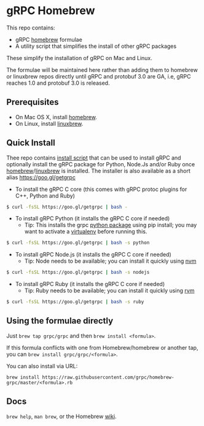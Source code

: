 # gRPC Homebrew

This repo contains:
- gRPC [homebrew][] formulae
- A utility script that simplifies the install of other gRPC packages

These simplify the installation of gRPC on Mac and Linux.

The formulae will be maintained here rather than adding them to homebrew or
linuxbrew repos directly until gRPC and protobuf 3.0 are GA, i.e, gRPC reaches
1.0 and protobuf 3.0 is released.

Prerequisites
-------------

- On Mac OS X, install [homebrew][].
- On Linux, install [linuxbrew][].

Quick Install
-------------

Thee repo contains [install script][] that can be used to install gRPC and
optionally install the gRPC package for Python, Node.Js and/or Ruby once
[homebrew][]/[linuxbrew][] is installed.  The installer is also available as a
short alias https://goo.gl/getgrpc

- To install the gRPC C core (this comes with gRPC protoc plugins for C++, Python and Ruby)
```sh
$ curl -fsSL https://goo.gl/getgrpc | bash -
```
- To install gRPC Python (it installs the gRPC C core if needed)
  - Tip: This installs the grpc [python package] using pip install; you may want to
    activate a [virtualenv][] before running this.

```sh
$ curl -fsSL https://goo.gl/getgrpc | bash -s python
```
- To install gRPC Node.js (it installs the gRPC C core if needed)
  - Tip: Node needs to be available; you can install it quickly using [nvm][]
```sh
$ curl -fsSL https://goo.gl/getgrpc | bash -s nodejs
```
- To install gRPC Ruby (it installs the gRPC C core if needed)
  - Tip: Ruby needs to be available; you can install it quickly using [rvm][]
```sh
$ curl -fsSL https://goo.gl/getgrpc | bash -s ruby
```

Using the formulae directly
---------------------------
Just `brew tap grpc/grpc` and then `brew install <formula>`.

If this formula conflicts with one from Homebrew/homebrew or another tap, you
can `brew install grpc/grpc/<formula>`.

You can also install via URL:

```
brew install https://raw.githubusercontent.com/grpc/homebrew-grpc/master/<formula>.rb
```

Docs
----
`brew help`, `man brew`, or the Homebrew [wiki][].

[wiki]:http://wiki.github.com/Homebrew/homebrew
[homebrew]:http://brew.sh
[linuxbrew]:https://github.com/Homebrew/linuxbrew
[install script]:https://raw.githubusercontent.com/grpc/homebrew-grpc/master/scripts/install
[virtualenv]: https://virtualenv.pypa.io/en/latest/
[nvm]: https://github.com/creationix/nvm
[rvm]: https://rvm.io
[python package]: https://pypi.python.org/pypi/grpcio
